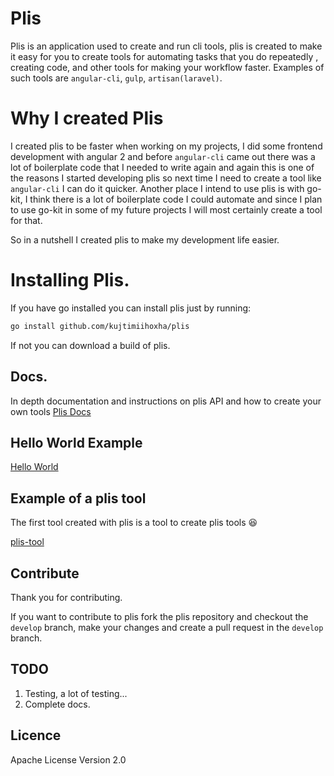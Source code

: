 # Plis

Plis is an application used to create and run cli tools, plis is created to make it easy for you to create tools for
automating tasks that you do repeatedly , creating code, and other tools for making your workflow faster. Examples of
such tools are `angular-cli`, `gulp`, `artisan(laravel)`.

# Why I created Plis

I created plis to be faster when working on my projects, I did some frontend development with angular 2 and
before `angular-cli` came out there was a lot of boilerplate code that I needed to write again and again this is one of
the reasons I started developing plis so next time I need to create a tool like `angular-cli` I can do it quicker.
Another place I intend to use plis is with go-kit, I think there is a lot of boilerplate code I could automate and since
I plan to use go-kit in some of my future projects I will most certainly create a tool for that.

So in a nutshell I created plis to make my development life easier.

# Installing Plis.

If you have go installed you can install plis just by running:

```bash
go install github.com/kujtimiihoxha/plis
```

If not you can download a build of plis.

## Docs.

In depth documentation and instructions on plis API and how to create your own tools
[Plis Docs](https://plis.readme.io/docs)

## Hello World Example

[Hello World](https://plis.readme.io/docs/what-is-a-plis-tool#section-hello-world-tool)

## Example of a plis tool

The first tool created with plis is a tool to create plis tools :laughing:

[plis-tool](https://github.com/kujtimiihoxha/plis-tool)

## Contribute

Thank you for contributing.

If you want to contribute to plis fork the plis repository and checkout the `develop` branch, make your changes and
create a pull request in the `develop` branch.

## TODO

1. Testing, a lot of testing...
2. Complete docs.

## Licence

Apache License Version 2.0